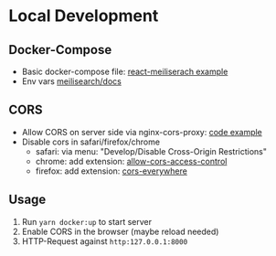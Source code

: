 # Local Development

## Docker-Compose

- Basic docker-compose file: [react-meiliserach example](https://github.com/riccardogiorato/meili_react_demo/tree/master/backend)
- Env vars [meilisearch/docs](https://docs.meilisearch.com/guides/advanced_guides/configuration.html#options)

## CORS

- Allow CORS on server side via nginx-cors-proxy: [code example](https://gist.github.com/iki/1247cd182acd1aa3ee4876acb7263def)
- Disable cors in safari/firefox/chrome
  - safari: via menu: "Develop/Disable Cross-Origin Restrictions"
  - chrome: add extension: [allow-cors-access-control](https://chrome.google.com/webstore/detail/allow-cors-access-control/lhobafahddgcelffkeicbaginigeejlf)
  - firefox: add extension: [cors-everywhere](https://addons.mozilla.org/en-US/firefox/addon/cors-everywhere/)

## Usage

1. Run `yarn docker:up` to start server
2. Enable CORS in the browser (maybe reload needed)
3. HTTP-Request against `http:127.0.0.1:8000`
